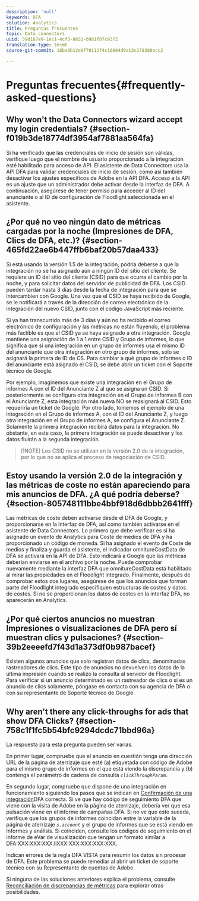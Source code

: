 ```yaml
---
description: 'null'
keywords: DFA
solution: Analytics
title: Preguntas frecuentes
topic: Data connectors
uuid: 59d187e9-1ec1-4cf3-8831-b981f87c9372
translation-type: tm+mt
source-git-commit: 16ba0b12e0f70112f4c10804d0a13c278388ecc2

---
```



# Preguntas frecuentes{#frequently-asked-questions}

## Why won't the Data Connectors wizard accept my login credentials? {#section-f019b3de18774df3954af7881aa564fa}

Si ha verificado que las credenciales de inicio de sesión son válidas, verifique luego que el nombre de usuario proporcionado a la integración esté habilitado para acceso de API. El asistente de Data Connectors usa la API DFA para validar credenciales de inicio de sesión, como así también desactivar los ajustes específicos de Adobe en la API DFA. Acceso a la API es un ajuste que un administrador debe activar desde la interfaz de DFA. A continuación, asegúrese de tener permiso para acceder al ID del anunciante o al ID de configuración de Floodlight seleccionada en el asistente.

## ¿Por qué no veo ningún dato de métricas cargadas por la noche (Impresiones de DFA, Clics de DFA, etc.)? {#section-465fd22ae6b447ffb6baf20b57daa433}

Si está usando la versión 1.5 de la integración, podría deberse a que la integración no se ha asignado aún a ningún ID del sitio del cliente. Se requiere un ID del sitio del cliente (CSID) para que ocurra el cambio por la noche, y para solicitar datos del servidor de publicidad de DFA. Los CSID pueden tardar hasta 3 días desde la fecha de integración para que se intercambien con Google. Una vez que el CSID se haya recibido de Google, se le notificará a través de la dirección de correo electrónico de la integración del nuevo CSID, junto con el código JavaScript más reciente.

Si ya han transcurrido más de 3 días y aún no ha recibido el correo electrónico de configuración y las métricas no están fluyendo, el problema más factible es que el CSID ya se haya asignado a otra integración. Google mantiene una asignación de 1 a 1 entre CSID y Grupo de informes, lo que significa que si una integración en un grupo de informes usa el mismo ID del anunciante que otra integración en otro grupo de informes, solo se asignará la primera de ID de CS. Para cambiar a qué grupo de informes o ID del anunciante está asignado el CSID, se debe abrir un ticket con el Soporte técnico de Google.

Por ejemplo, imaginemos que existe una integración en el Grupo de informes A con el ID del Anunciante Z al que se asigna un CSID. Si posteriormente se configura otra integración en el Grupo de informes B con el Anunciante Z, esta integración más nueva NO se reasignará al CSID. Esto requeriría un ticket de Google. Por otro lado, tomemos el ejemplo de una integración en el Grupo de informes A, con el ID del Anunciante Z, y luego otra integración en el Grupo de informes A, se configura el Anunciante Z. Solamente la primera integración recibirá datos para la integración. No obstante, en este caso, la primera integración se puede desactivar y los datos fluirán a la segunda integración.

> [!NOTE] Los CSID no se utilizan en la versión 2.0 de la integración, por lo que no se aplica el proceso de negociación de CSID.

## Estoy usando la versión 2.0 de la integración y las métricas de coste no están apareciendo para mis anuncios de DFA. ¿A qué podría deberse? {#section-805748111bbe4bbf918d6dbbb2641fff}

Las métricas de coste deben activarse desde el DFA de Google, y proporcionarse en la interfaz de DFA, así como también activarse en el asistente de Data Connectors. Lo primero que debe verificar es si ha asignado un evento de Analytics para Coste de medios de DFA y ha proporcionado un código de moneda. Si ha asignado el evento de Coste de medios y finaliza y guarda el asistente, el indicador omnitureCostData de DFA se activará en la API de DFA. Esto indicará a Google que las métricas deberían enviarse en el archivo por la noche. Puede comprobar nuevamente mediante la interfaz DFA que omnitureCostData está habilitado al mirar las propiedades en el Floodlight integrado. Finalmente, después de comprobar estos dos lugares, asegúrese de que los anuncios que forman parte del Floodlight integrado especifiquen estructuras de costes y datos de costes. Si no se proporcionan los datos de costes en la interfaz DFA, no aparecerán en Analytics.

## ¿Por qué ciertos anuncios no muestran Impresiones o visualizaciones de DFA pero sí muestran clics y pulsaciones? {#section-39b2eeeefd7f43d1a373df0b987bacef}

Existen algunos anuncios que solo registran datos de clics, denominadas rastreadores de clics. Este tipo de anuncios no devuelven los datos de la última impresión cuando se realizó la consulta al servidor de Floodlight. Para verificar si un anuncio determinado es un rastreador de clics o si es un anuncio de clics solamente, póngase en contacto con su agencia de DFA o con su representante de Soporte técnico de Google.

## Why aren't there any click-throughs for ads that show DFA Clicks? {#section-758c1f1fc5b54bfc9294dcdc71bbd96a}

La respuesta para esta pregunta pueden ser varias.

En primer lugar, compruebe que el anuncio en cuestión tenga una dirección URL de la página de aterrizaje que esté (a) etiquetada con código de Adobe para el mismo grupo de informes en el que está viendo la discrepancia y (b) contenga el parámetro de cadena de consulta *`clickThroughParam`*.

En segundo lugar, compruebe que dispone de una integración en funcionamiento siguiendo los pasos que se indican en [Confirmación de una integración](../dfa-data-connector-analytics/dfa-integration.md)DFA correcta. Si ve que hay código de seguimiento DFA que viene con la visita de Adobe en la página de aterrizaje, debería ver que esa pulsación viene en el informe de campañas DFA. Si no ve que esto suceda, verifique que los grupos de informes coincidan entre la variable de la página de aterrizaje *`s.account`* y el grupo de informes que se está viendo en Informes y análisis. Si coinciden, consulte los códigos de seguimiento en el informe de eVar de visualización que tengan un formato similar a DFA:XXX:XXX:XXX:llXXX:XXX:XXX:XXX:XXX.

Indican errores de la regla DFA VISTA para resumir los datos sin procesar de DFA. Este problema se puede remediar al abrir un ticket de soporte técnico con su Representante de cuentas de Adobe.

Si ninguna de las soluciones anteriores explica el problema, consulte [Reconciliación de discrepancias de métricas](../dfa-data-connector-analytics/dfa-reconciling-metric-discrepancies.md) para explorar otras posibilidades.
